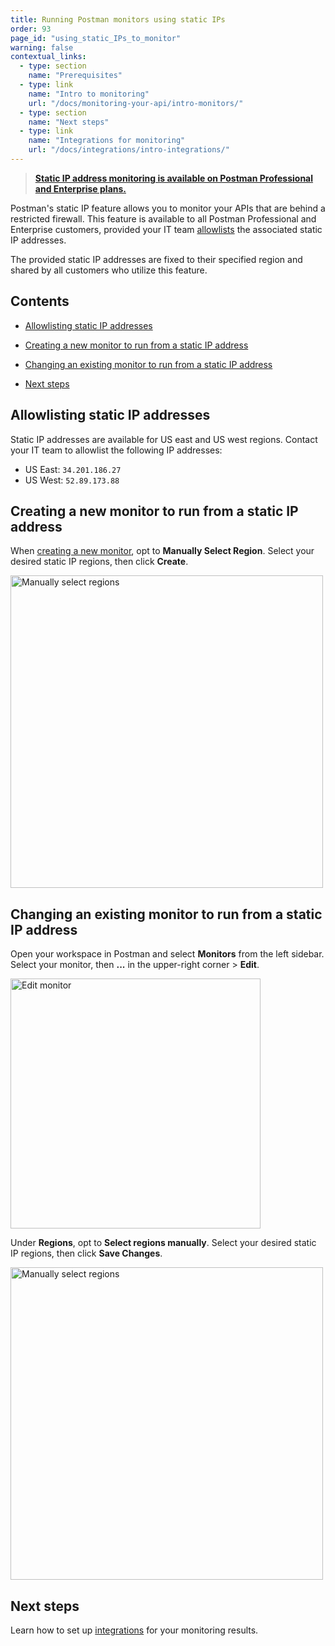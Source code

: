 ```yaml
---
title: Running Postman monitors using static IPs
order: 93
page_id: "using_static_IPs_to_monitor"
warning: false
contextual_links:
  - type: section
    name: "Prerequisites"
  - type: link
    name: "Intro to monitoring"
    url: "/docs/monitoring-your-api/intro-monitors/"
  - type: section
    name: "Next steps"
  - type: link
    name: "Integrations for monitoring"
    url: "/docs/integrations/intro-integrations/"
---
```


> __[Static IP address monitoring is available on Postman Professional and Enterprise plans.](https://www.postman.com/pricing)__

Postman's static IP feature allows you to monitor your APIs that are behind a restricted firewall. This feature is available to all Postman Professional and Enterprise customers, provided your IT team [allowlists](#allowlisting-static-ip-addresses) the associated static IP addresses.

The provided static IP addresses are fixed to their specified region and shared by all customers who utilize this feature.

## Contents

* [Allowlisting static IP addresses](#allowlisting-static-ip-addresses)

* [Creating a new monitor to run from a static IP address](#creating-a-new-monitor-to-run-from-a-static-ip-address)

* [Changing an existing monitor to run from a static IP address](#changing-an-existing-monitor-to-run-from-a-static-ip-address)

* [Next steps](#next-steps)

## Allowlisting static IP addresses

Static IP addresses are available for US east and US west regions. Contact your IT team to allowlist the following IP addresses:

* US East: `34.201.186.27`
* US West: `52.89.173.88`

## Creating a new monitor to run from a static IP address

When [creating a new monitor](/docs/monitoring-your-api/setting-up-monitor/#creating-a-monitor), opt to **Manually Select Region**. Select your desired static IP regions, then click **Create**.

<img src="https://assets.postman.com/postman-docs/monitor-manually-select-region.jpg" height="500px" alt="Manually select regions"/>

## Changing an existing monitor to run from a static IP address

Open your workspace in Postman and select **Monitors** from the left sidebar. Select your monitor, then **...** in the upper-right corner > **Edit**.

<img src="https://assets.postman.com/postman-docs/select-edit-monitor.jpg" width="400px" alt="Edit monitor"/>

Under **Regions**, opt to **Select regions manually**. Select your desired static IP regions, then click **Save Changes**.

<img src="https://assets.postman.com/postman-docs/monitor-manually-select-region.jpg" height="500px" alt="Manually select regions"/>

## Next steps

Learn how to set up [integrations](/docs/integrations/intro-integrations/) for your monitoring results.
